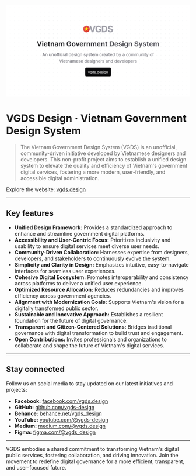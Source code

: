 ![VGDS Design · Vietnam Government Design System](/vgds-cover.png "VGDS Design · Vietnam Government Design System")

# VGDS Design · Vietnam Government Design System

> The Vietnam Government Design System (VGDS) is an unofficial, community-driven initiative developed by Vietnamese designers and developers. This non-profit project aims to establish a unified design system to elevate the quality and efficiency of Vietnam's government digital services, fostering a more modern, user-friendly, and accessible digital administration.

Explore the website: [vgds.design](https://vgds.design/)

---

## Key features

- **Unified Design Framework:** Provides a standardized approach to enhance and streamline government digital platforms.
- **Accessibility and User-Centric Focus:** Prioritizes inclusivity and usability to ensure digital services meet diverse user needs.
- **Community-Driven Collaboration:** Harnesses expertise from designers, developers, and stakeholders to continuously evolve the system.
- **Simplicity and Clarity in Design:** Emphasizes intuitive, easy-to-navigate interfaces for seamless user experiences.
- **Cohesive Digital Ecosystem:** Promotes interoperability and consistency across platforms to deliver a unified user experience.
- **Optimized Resource Allocation:** Reduces redundancies and improves efficiency across government agencies.
- **Alignment with Modernization Goals:** Supports Vietnam's vision for a digitally transformed public sector.
- **Sustainable and Innovative Approach:** Establishes a resilient foundation for the future of digital governance.
- **Transparent and Citizen-Centered Solutions:** Bridges traditional governance with digital transformation to build trust and engagement.
- **Open Contributions:** Invites professionals and organizations to collaborate and shape the future of Vietnam's digital services.

---

## Stay connected

Follow us on social media to stay updated on our latest initiatives and projects:

- **Facebook:** [facebook.com/vgds.design](https://www.facebook.com/vgds.design)
- **GitHub:** [github.com/vgds-design](https://github.com/vgds-design)
- **Behance:** [behance.net/vgds_design](https://www.behance.net/vgds_design)
- **YouTube:** [youtube.com/@vgds-design](https://www.youtube.com/@vgds-design)
- **Medium:** [medium.com/@vgds.design](https://medium.com/@vgds.design)
- **Figma:** [figma.com/@vgds_design](https://www.figma.com/@vgds_design)

---

VGDS embodies a shared commitment to transforming Vietnam's digital public services, fostering collaboration, and driving innovation. Join the movement to redefine digital governance for a more efficient, transparent, and user-focused future.
